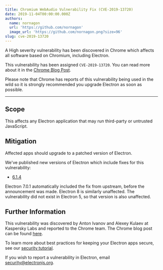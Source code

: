```yaml
---
title: Chromium WebAudio Vulnerability Fix (CVE-2019-13720)
date: 2019-11-04T00:00:00.000Z
authors:
  name: nornagon
  url: 'https://github.com/nornagon'
  image_url: 'https://github.com/nornagon.png?size=96'
slug: cve-2019-13720
---
```


A High severity vulnerability has been discovered in Chrome which affects all software based on Chromium, including Electron.

This vulnerability has been assigned `CVE-2019-13720`. You can read more about it in the [Chrome Blog Post][announcement].

Please note that Chrome has reports of this vulnerability being used in the wild so it is strongly recommended you upgrade Electron as soon as possible.

---

## Scope

This affects any Electron application that may run third-party or untrusted JavaScript.

## Mitigation

Affected apps should upgrade to a patched version of Electron.

We've published new versions of Electron which include fixes for this vulnerability:

- [6.1.4](https://github.com/electron/electron/releases/tag/v6.1.4)

Electron 7.0.1 automatically included the fix from upstream, before the announcement was made. Electron 8 is similarly unaffected. The vulnerability did not exist in Electron 5, so that version is also unaffected.

## Further Information

This vulnerability was discovered by Anton Ivanov and Alexey Kulaev at Kaspersky Labs and reported to the Chrome team. The Chrome blog post can be found [here][announcement].

To learn more about best practices for keeping your Electron apps secure, see our [security tutorial].

If you wish to report a vulnerability in Electron, email security@electronjs.org.

[security tutorial]: https://electronjs.org/docs/tutorial/security
[announcement]: https://chromereleases.googleblog.com/2019/10/stable-channel-update-for-desktop_31.html

